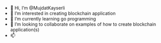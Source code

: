 - 👋 Hi, I’m @MujdatKayserli
- 👀 I’m interested in creating blockchain application
- 🌱 I’m currently learning go programming
- 💞️ I’m looking to collaborate on examples of how to create blockchain application(s)
- 📫 

<!---
MujdatKayserli/MujdatKayserli is a ✨ special ✨ repository because its `README.md` (this file) appears on your GitHub profile.
You can click the Preview link to take a look at your changes.
--->

